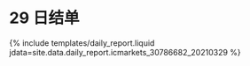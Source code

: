 # 29 日结单

{% include  templates/daily_report.liquid jdata=site.data.daily_report.icmarkets_30786682_20210329 %}